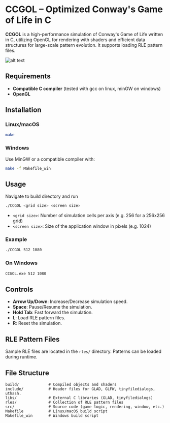 # CCGOL – Optimized Conway's Game of Life in C

**CCGOL** is a high-performance simulation of Conway's Game of Life written in C, utilizing OpenGL for rendering with shaders and efficient data structures for large-scale pattern evolution. It supports loading RLE pattern files.

![alt text](https://i.imgur.com/6mMNisa.png)

## Requirements

* **Compatible C compiler** (tested with gcc on linux, minGW on windows)
* **OpenGL**

## Installation

### Linux/macOS

```bash
make
```

### Windows

Use MinGW or a compatible compiler with:

```bash
make -f Makefile_win
```

## Usage

Navigate to build directory and run 
```bash
./CCGOL <grid size> <screen size>
```

* `<grid size>`: Number of simulation cells per axis (e.g. 256 for a 256x256 grid)
* `<screen size>`: Size of the application window in pixels (e.g. 1024)

### Example

```bash
./CCGOL 512 1080
```

### On Windows

```bash
CCGOL.exe 512 1080
```

## Controls

- **Arrow Up/Down**: Increase/Decrease simulation speed.
- **Space**: Pause/Resume the simulation.
- **Hold Tab**: Fast forward the simulation.
- **L**: Load RLE pattern files.
- **R**: Reset the simulation.

## RLE Pattern Files

Sample RLE files are located in the `rles/` directory. Patterns can be loaded during runtime.

## File Structure

```
build/             # Compiled objects and shaders
include/           # Header files for GLAD, GLFW, tinyfiledialogs, uthash.
libs/              # External C libraries (GLAD, tinyfiledialogs)
rles/              # Collection of RLE pattern files
src/               # Source code (game logic, rendering, window, etc.)
Makefile           # Linux/macOS build script
Makefile_win       # Windows build script
```
